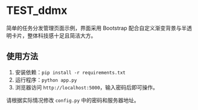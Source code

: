 # TEST_ddmx

简单的任务分发管理页面示例，界面采用 Bootstrap 配合自定义渐变背景与半透明卡片，整体科技感十足且简洁大方。

## 使用方法

1. 安装依赖：`pip install -r requirements.txt`
2. 运行程序：`python app.py`
3. 浏览器访问 `http://localhost:5000`，输入密码后即可操作。

请根据实际情况修改 `config.py` 中的密码和服务器地址。
